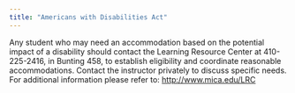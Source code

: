 ```yaml
---
title: "Americans with Disabilities Act"
---
```


Any student who may need an accommodation based on the potential impact of a disability should contact the Learning Resource Center at 410-225-2416, in Bunting 458, to establish eligibility and coordinate reasonable accommodations. Contact the instructor privately to discuss specific needs. For additional information please refer to: http://www.mica.edu/LRC

